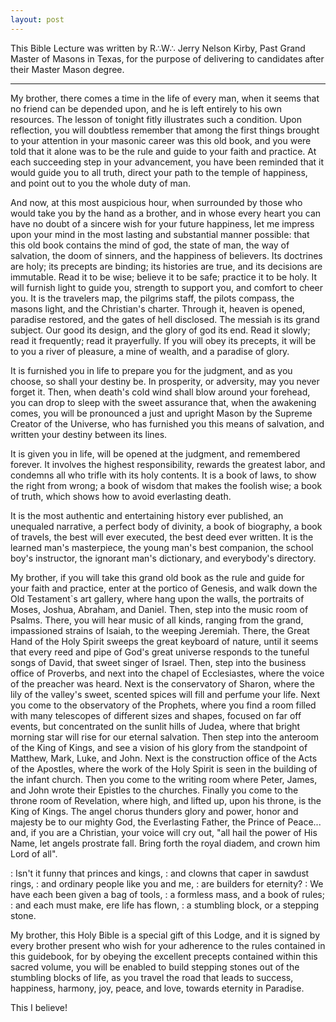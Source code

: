 ```yaml
---
layout: post
---
```


This Bible Lecture was written by R∴W∴ Jerry Nelson Kirby, Past Grand Master of Masons in Texas, for the purpose of delivering to candidates after their Master Mason degree.

* * *

My brother, there comes a time in the life of every man, when it seems that no friend can be depended upon, and he is left entirely to his own resources. The lesson of tonight fitly illustrates such a condition. Upon reflection, you will doubtless remember that among the first things brought to your attention in your masonic career was this old book, and you were told that it alone was to be the rule and guide to your faith and practice. At each succeeding step in your advancement, you have been reminded that it would guide you to all truth, direct your path to the temple of happiness, and point out to you the whole duty of man.

And now, at this most auspicious hour, when surrounded by those who would take you by the hand as a brother, and in whose every heart you can have no doubt of a sincere wish for your future happiness, let me impress upon your mind in the most lasting and substantial manner possible:  that this old book contains the mind of god, the state of man, the way of salvation, the doom of sinners, and the happiness of believers. Its doctrines are holy; its precepts are binding; its histories are true, and its decisions are immutable. Read it to be wise; believe it to be safe; practice it to be holy. It will furnish light to guide you, strength to support you, and comfort to cheer you. It is the travelers map, the pilgrims staff, the pilots compass, the masons light, and the Christian's charter. Through it, heaven is opened, paradise restored, and the gates of hell disclosed. The messiah is its grand subject. Our good its design, and the glory of god its end. Read it slowly; read it frequently; read it prayerfully. If you will obey its precepts, it will be to you a river of pleasure, a mine of wealth, and a paradise of glory.

It is furnished you in life to prepare you for the judgment, and as you choose, so shall your destiny be. In prosperity, or adversity, may you never forget it. Then, when death's cold wind shall blow around your forehead, you can drop to sleep with the sweet assurance that, when the awakening comes, you will be pronounced a just and upright Mason by the Supreme Creator of the Universe, who has furnished you this means of salvation, and written your destiny between its lines.

It is given you in life, will be opened at the judgment, and remembered forever. It involves the highest responsibility, rewards the greatest labor, and condemns all who trifle with its holy contents. It is a book of laws, to show the right from wrong; a book of wisdom that makes the foolish wise; a book of truth, which shows how to avoid everlasting death.

It is the most authentic and entertaining history ever published, an unequaled narrative, a perfect body of divinity, a book of biography, a book of travels, the best will ever executed, the best deed ever written. It is the learned man's masterpiece, the young man's best companion, the school boy's instructor, the ignorant man's dictionary, and everybody's directory.

My brother, if you will take this grand old book as the rule and guide for your faith and practice, enter at the portico of Genesis, and walk down the Old Testament`s art gallery, where hang upon the walls, the portraits of Moses, Joshua, Abraham, and Daniel. Then, step into the music room of Psalms. There, you will hear music of all kinds, ranging from the grand, impassioned strains of Isaiah, to the weeping Jeremiah. There, the Great Hand of the Holy Spirit sweeps the great keyboard of nature, until it seems that every reed and pipe of God's great universe responds to the tuneful songs of David, that sweet singer of Israel. Then, step into the business office of Proverbs, and next into the chapel of Ecclesiastes, where the voice of the preacher was heard. Next is the conservatory of Sharon, where the lily of the valley's sweet, scented spices will fill and perfume your life. Next you come to the observatory of the Prophets, where you find a room filled with many telescopes of different sizes and shapes, focused on far off events, but concentrated on the sunlit hills of Judea, where that bright morning star will rise for our eternal salvation. Then step into the anteroom of the King of Kings, and see a vision of his glory from the standpoint of Matthew, Mark, Luke, and John. Next is the construction office of the Acts of the Apostles, where the work of the Holy Spirit is seen in the building of the infant church. Then you come to the writing room where Peter, James, and John wrote their Epistles to the churches. Finally you come to the throne room of Revelation, where high, and lifted up, upon his throne, is the King of Kings. The angel chorus thunders glory and power, honor and majesty  be to our mighty God, the Everlasting Father, the Prince of Peace... and, if you are a Christian, your voice will cry out, "all hail the power of His Name, let angels prostrate fall. Bring forth the royal diadem, and crown him Lord of all".

: Isn't it funny that princes and kings,
: and clowns that caper in sawdust rings,
: and ordinary people like you and me,
: are builders for eternity?
: We have each been given a bag of tools,
: a formless mass, and a book of rules;
: and each must make, ere life has flown,
: a stumbling block, or a stepping stone.

My brother, this Holy Bible is a special gift of this Lodge, and it is signed by every brother present who wish for your adherence to the rules contained in this guidebook, for by obeying the excellent precepts contained within this sacred volume, you will be enabled to build stepping stones out of the stumbling blocks of life, as you travel the road that leads to success, happiness, harmony, joy, peace, and love, towards eternity in Paradise.

This I believe!
